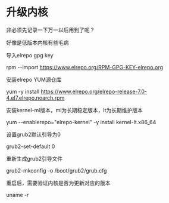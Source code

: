 # 升级内核 

非必须先记录一下万一以后用到了呢？

好像是低版本内核有些毛病

导入elrepo gpg key

rpm --import https://www.elrepo.org/RPM-GPG-KEY-elrepo.org

安装elrepo YUM源仓库

yum -y install https://www.elrepo.org/elrepo-release-7.0-4.el7.elrepo.noarch.rpm

安装kernel-ml版本，ml为长期稳定版本，lt为长期维护版本

yum --enablerepo="elrepo-kernel" -y install kernel-lt.x86_64

设置grub2默认引导为0

 grub2-set-default 0

重新生成grub2引导文件

grub2-mkconfig -o /boot/grub2/grub.cfg

重启后，需要验证内核是否为更新对应的版本

uname -r